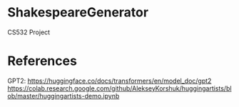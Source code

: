 # ShakespeareGenerator
CS532 Project


# References
GPT2: https://huggingface.co/docs/transformers/en/model_doc/gpt2
https://colab.research.google.com/github/AlekseyKorshuk/huggingartists/blob/master/huggingartists-demo.ipynb
